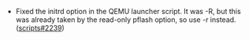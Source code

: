 - Fixed the initrd option in the QEMU launcher script. It was -R, but this was already taken by the read-only pflash option, so use -r instead. ([scripts#2239](https://github.com/flatcar/scripts/pull/2239))
